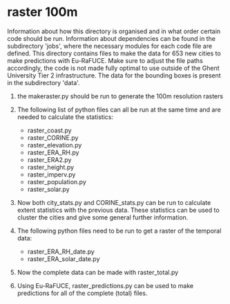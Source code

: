 # raster 100m
Information about how this directory is organised and in what order certain code should be run.
Information about dependencies can be found in the subdirectory 'jobs', where the necessary modules for each code file are defined.
This directory contains files to make the data for 653 new cities to make predictions with Eu-RaFUCE.
Make sure to adjust the file paths accordingly, the code is not made fully optimal to use outside of the Ghent University Tier 2 infrastructure.
The data for the bounding boxes is present in the subdirectory 'data'.

1) the makeraster.py should be run to generate the 100m resolution rasters

2) The following list of python files can all be run at the same time and are needed to calculate the statistics:
    - raster_coast.py
    - raster_CORINE.py
    - raster_elevation.py
    - raster_ERA_RH.py
    - raster_ERA2.py
    - raster_height.py
    - raster_imperv.py
    - raster_population.py
    - raster_solar.py

3) Now both city_stats.py and CORINE_stats.py can be run to calculate extent statistics with the previous data. These statistics can be used to cluster the cities and give some general further information.

4) The following python files need to be run to get a raster of the temporal data:
    - raster_ERA_RH_date.py
    - raster_ERA_solar_date.py

5) Now the complete data can be made with raster_total.py

5) Using Eu-RaFUCE, raster_predictions.py can be used to make predictions for all of the complete (total) files.